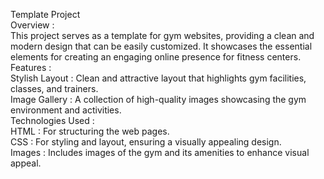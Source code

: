 Template Project                                                                                                                                                                                                               
Overview :                                                                                                                                                                                                              
This project serves as a template for gym websites, providing a clean and modern design that can be easily customized.                                                                                                                                                                                                                                                                                                                      It showcases the essential elements for creating an engaging online presence for fitness centers.                                                                                                                                                                                                                                                                                                                                                                                                                                                                            
 Features :                                                                                                                                                                                                                                                                                                                                                                                                                                                                                                                                                                                                                                                      
Stylish Layout : Clean and attractive layout that highlights gym facilities, classes, and trainers.                                                                                                                                                                                                                                                                                                                                           
Image Gallery : A collection of high-quality images showcasing the gym environment and activities.                                                                                                                                                                                                                                                                                                                                                                                                                                                              
Technologies Used :                                                                                                                                                                                                    
HTML : For structuring the web pages.                                                                                                                                                                                    
CSS : For styling and layout, ensuring a visually appealing design.                                                                                                                                                      
Images : Includes images of the gym and its amenities to enhance visual appeal.
